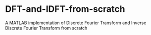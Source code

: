 # DFT-and-IDFT-from-scratch
A MATLAB implementation of Discrete Fourier Transform and Inverse Discrete Fourier Transform from scratch
